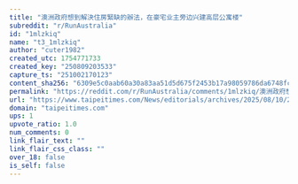 ```yaml
---
title: "澳洲政府想到解決住房緊缺的辦法，在豪宅业主旁边兴建高层公寓楼"
subreddit: "r/RunAustralia"
id: "1mlzkiq"
name: "t3_1mlzkiq"
author: "cuter1982"
created_utc: 1754771733
created_key: "250809203533"
capture_ts: "251002170123"
content_sha256: "6309e5c0aab60a30a83aa51d5d675f2453b17a98059786da6748fc30d197e31f"
permalink: "https://reddit.com/r/RunAustralia/comments/1mlzkiq/澳洲政府想到解決住房緊缺的辦法在豪宅业主旁边兴建高层公寓楼/"
url: "https://www.taipeitimes.com/News/editorials/archives/2025/08/10/2003841776"
domain: "taipeitimes.com"
ups: 1
upvote_ratio: 1.0
num_comments: 0
link_flair_text: ""
link_flair_css_class: ""
over_18: false
is_self: false
---
```


